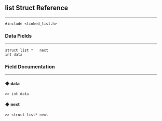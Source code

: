 ## list Struct Reference
---

```
#include <linked_list.h>
```

### Data Fields
---
```
struct list * 	next
int data
```

### Field Documentation
---
#### ◆ data
```	
>> int data
```

#### ◆ next
```
>> struct list* next
```

